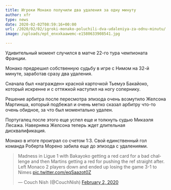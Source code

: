 ```yaml
---
title: Игроки Монако получили два удаления за одну минуту
author: xfr
type: news
date: 2020-02-02T08:59:16+00:00
url: /2020/02/02/igroki-monako-poluchili-dva-udaleniya-za-odnu-minutu/
image: /uploads/ept_enxxkaawemc-e1580633908541.jpg

---
```

Удивительный момент случился в матче 22-го тура чемпионата Франции.

Монако предрешил собственную судьбу в игре с Нимом на 32-й минуте, заработав сразу два удаления.

Сначала был «награжден» красной карточкой Тьемуэ Бакайоко, который искренне и с оттяжкой наступил на ногу сопернику.

Решение арбитра после пересмотра эпизода очень возмутило Желсона Мартинша, который подбежал и очень метко сказал арбитру что-то очень обидное, за что был моментально удален.

Португалец после этого еще успел еще и толкнуть судью Микаэля Лесажа. Наверняка Желсона теперь ждет длительная дисквалификация.

Монако в итоге проиграл со счетом 1:3. Свой единственный гол команда Роберта Морено забила еще до эпизода с удалениями.

<blockquote class="twitter-tweet" data-width="550" data-dnt="true">
  <p lang="en" dir="ltr">
    Madness in Ligue 1 with Bakayoko getting a red card for a bad challenge and then Martins getting a red for pushing the ref straight after. Left Monaco 2 players down and ended up losing the game 3-1 to Nimes <a href="https://t.co/eqSaazot0Z">pic.twitter.com/eqSaazot0Z</a>
  </p>
  
  <p>
    &mdash; Couch Nish (@CouchNish) <a href="https://twitter.com/CouchNish/status/1223824608970735616?ref_src=twsrc%5Etfw">February 2, 2020</a>
  </p>
</blockquote>



&nbsp;